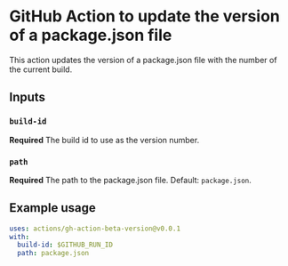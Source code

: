 # GitHub Action to update the version of a package.json file

This action updates the version of a package.json file with the number of the current build.

## Inputs

### `build-id`

**Required** The build id to use as the version number.

### `path`

**Required** The path to the package.json file. Default: `package.json`.

## Example usage

```yaml
uses: actions/gh-action-beta-version@v0.0.1
with:
  build-id: $GITHUB_RUN_ID
  path: package.json
```